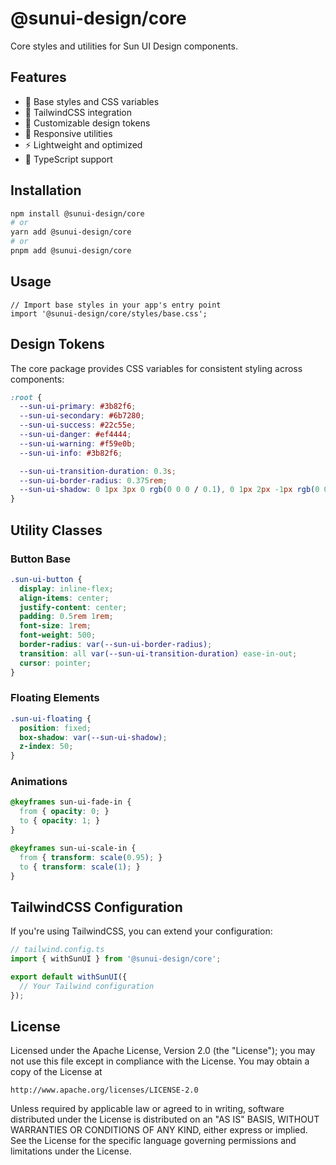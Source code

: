 # @sunui-design/core

Core styles and utilities for Sun UI Design components.

## Features

- 🎨 Base styles and CSS variables
- 🌈 TailwindCSS integration
- 🔧 Customizable design tokens
- 📱 Responsive utilities
- ⚡ Lightweight and optimized
- 🎯 TypeScript support

## Installation

```bash
npm install @sunui-design/core
# or
yarn add @sunui-design/core
# or
pnpm add @sunui-design/core
```

## Usage

```tsx
// Import base styles in your app's entry point
import '@sunui-design/core/styles/base.css';
```

## Design Tokens

The core package provides CSS variables for consistent styling across components:

```css
:root {
  --sun-ui-primary: #3b82f6;
  --sun-ui-secondary: #6b7280;
  --sun-ui-success: #22c55e;
  --sun-ui-danger: #ef4444;
  --sun-ui-warning: #f59e0b;
  --sun-ui-info: #3b82f6;

  --sun-ui-transition-duration: 0.3s;
  --sun-ui-border-radius: 0.375rem;
  --sun-ui-shadow: 0 1px 3px 0 rgb(0 0 0 / 0.1), 0 1px 2px -1px rgb(0 0 0 / 0.1);
}
```

## Utility Classes

### Button Base

```css
.sun-ui-button {
  display: inline-flex;
  align-items: center;
  justify-content: center;
  padding: 0.5rem 1rem;
  font-size: 1rem;
  font-weight: 500;
  border-radius: var(--sun-ui-border-radius);
  transition: all var(--sun-ui-transition-duration) ease-in-out;
  cursor: pointer;
}
```

### Floating Elements

```css
.sun-ui-floating {
  position: fixed;
  box-shadow: var(--sun-ui-shadow);
  z-index: 50;
}
```

### Animations

```css
@keyframes sun-ui-fade-in {
  from { opacity: 0; }
  to { opacity: 1; }
}

@keyframes sun-ui-scale-in {
  from { transform: scale(0.95); }
  to { transform: scale(1); }
}
```

## TailwindCSS Configuration

If you're using TailwindCSS, you can extend your configuration:

```ts
// tailwind.config.ts
import { withSunUI } from '@sunui-design/core';

export default withSunUI({
  // Your Tailwind configuration
});
```

## License

Licensed under the Apache License, Version 2.0 (the "License");
you may not use this file except in compliance with the License.
You may obtain a copy of the License at

    http://www.apache.org/licenses/LICENSE-2.0

Unless required by applicable law or agreed to in writing, software
distributed under the License is distributed on an "AS IS" BASIS,
WITHOUT WARRANTIES OR CONDITIONS OF ANY KIND, either express or implied.
See the License for the specific language governing permissions and
limitations under the License.